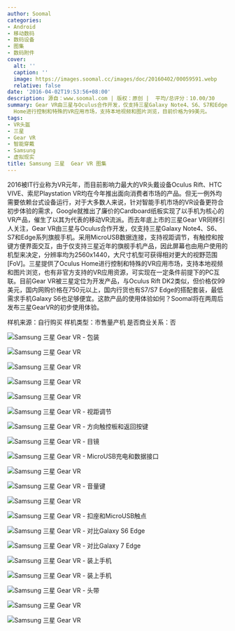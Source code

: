 ```yaml
---
author: Soomal
categories:
- Android
- 移动数码
- 数码设备
- 图集
- 数码附件
cover:
  alt: ''
  caption: ''
  image: https://images.soomal.cc/images/doc/20160402/00059591.webp
  relative: false
date: '2016-04-02T19:53:56+08:00'
description: 源自：www.soomal.com | 版权：原创 |  平均/总评分：10.00/30
summary: Gear VR由三星与Oculus合作开发，仅支持三星Galaxy Note4、S6、S7和Edge系列旗舰手机。采用MicroUSB数据连接，支持视距调节，有触控和按键方便界面交互，三星提供了Oculus
  Home进行控制和特殊的VR应用市场，支持本地视频和图片浏览，目前价格为99美元。
tags:
- VR头盔
- 三星
- Gear VR
- 智能穿戴
- Samsung
- 虚拟现实
title: Samsung 三星  Gear VR 图集
---
```


2016被IT行业称为VR元年，而目前影响力最大的VR头戴设备Oculus Rift、HTC VIVE、索尼Playstation VR均在今年推出面向消费者市场的产品。但无一例外均需要依赖台式设备运行，对于大多数人来说，针对智能手机市场的VR设备更符合初步体验的需求，Google就推出了廉价的Cardboard纸板实现了以手机为核心的VR产品，催生了以其为代表的移动VR流派。而去年底上市的三星Gear VR同样引人关注，Gear VR由三星与Oculus合作开发，仅支持三星Galaxy Note4、S6、S7和Edge系列旗舰手机。采用MicroUSB数据连接，支持视距调节，有触控和按键方便界面交互，由于仅支持三星近年的旗舰手机产品，因此屏幕也由用户使用的机型来决定，分辨率均为2560x1440，大尺寸机型可获得相对更大的视野范围[FoV]。三星提供了Oculus Home进行控制和特殊的VR应用市场，支持本地视频和图片浏览，也有非官方支持的VR应用资源，可实现在一定条件前提下的PC互联。目前Gear VR被三星定位为开发产品，与Oculus Rift DK2类似，但价格仅99美元，国内网购价格在750元以上，国内行货也有S7/S7 Edge的搭配套装，最低需求手机Galaxy S6也足够便宜。这款产品的使用体验如何？Soomal将在两周后发布三星GearVR的初步使用体验。



样机来源：自行购买
样机类型：市售量产机
是否商业关系：否



![Samsung 三星 Gear VR - 包装](https://images.soomal.cc/images/doc/20160402/00059571.webp)



![Samsung 三星 Gear VR](https://images.soomal.cc/images/doc/20160402/00059572.webp)



![Samsung 三星 Gear VR](https://images.soomal.cc/images/doc/20160402/00059573.webp)



![Samsung 三星 Gear VR](https://images.soomal.cc/images/doc/20160402/00059574.webp)



![Samsung 三星 Gear VR](https://images.soomal.cc/images/doc/20160402/00059575.webp)



![Samsung 三星 Gear VR - 视距调节](https://images.soomal.cc/images/doc/20160402/00059576.webp)



![Samsung 三星 Gear VR - 方向触控板和返回按键](https://images.soomal.cc/images/doc/20160402/00059577.webp)



![Samsung 三星 Gear VR - 目镜](https://images.soomal.cc/images/doc/20160402/00059578.webp)



![Samsung 三星 Gear VR - MicroUSB充电和数据接口](https://images.soomal.cc/images/doc/20160402/00059579.webp)



![Samsung 三星 Gear VR](https://images.soomal.cc/images/doc/20160402/00059580.webp)



![Samsung 三星 Gear VR - 音量键](https://images.soomal.cc/images/doc/20160402/00059581.webp)



![Samsung 三星 Gear VR](https://images.soomal.cc/images/doc/20160402/00059582.webp)



![Samsung 三星 Gear VR - 扣座和MicroUSB触点](https://images.soomal.cc/images/doc/20160402/00059583.webp)



![Samsung 三星 Gear VR - 对比Galaxy S6 Edge](https://images.soomal.cc/images/doc/20160402/00059584.webp)



![Samsung 三星 Gear VR - 对比Galaxy 7 Edge](https://images.soomal.cc/images/doc/20160402/00059585.webp)



![Samsung 三星 Gear VR - 装上手机](https://images.soomal.cc/images/doc/20160402/00059586.webp)



![Samsung 三星 Gear VR - 装上手机](https://images.soomal.cc/images/doc/20160402/00059587.webp)



![Samsung 三星 Gear VR - 头带](https://images.soomal.cc/images/doc/20160402/00059588.webp)



![Samsung 三星 Gear VR](https://images.soomal.cc/images/doc/20160402/00059589.webp)



![Samsung 三星 Gear VR](https://images.soomal.cc/images/doc/20160402/00059590.webp)